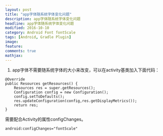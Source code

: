 ```yaml
---
layout: post
title: "app字体随系统字体变化问题"
description: app字体随系统字体变化问题
headline: app字体随系统字体变化问题
modified: 2016-10-10
category: Android Font fontScale
tags: [Android, Gradle Plugin]
image:
feature:
comments: true
mathjax:
---
```




1. app字体不需要随系统字体的大小来改变，可以在activity基类加入下面代码：

```
@Override  
public Resources getResources() {  
    Resources res = super.getResources();    
    Configuration config = new Configuration();    
    config.setToDefaults();    
    res.updateConfiguration(config,res.getDisplayMetrics());  
    return res;  
}
```

需要配合Activity的属性configChanges。

```
android:configChanges="fontScale"
```


